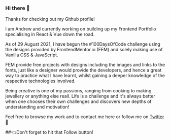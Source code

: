 ### Hi there 👋

Thanks for checking out my Github profile! 

I am Andrew and currently working on building up my Frontend Portfolio specialising in React & Vue down the road.

As of 29 August 2021, I have begun the #100DaysOfCode challenge using the designs provided by FrontendMentor.io (FEM) and solely making use of Vanilla CSS & JavaScript.

FEM provide free projects with designs including the images and links to the fonts, just like a designer would provide the developers, and hence a great way to practice what I have learnt, whilst gaining a deeper knowledge of the respective technologies involved.

Being creative is one of my passions, ranging from cooking to making jewellery or anything else reall. Life is a challenge and it's always better when one chooses their own challenges and discovers new depths of understanding and motivation!

Feel free to browse my work and to contact me here or follow me on [Twitter](https://twitter.com/Andrew):slightly_smiling_face:

##:point_left:Don't forget to hit that Follow button!
<!--
**andrewjuliodev/andrewjuliodev** is a ✨ _special_ ✨ repository because its `README.md` (this file) appears on your GitHub profile.

Here are some ideas to get you started:

- 🔭 I’m currently working on ...
- 🌱 I’m currently learning ...
- 👯 I’m looking to collaborate on ...
- 🤔 I’m looking for help with ...
- 💬 Ask me about ...
- 📫 How to reach me: ...
- 😄 Pronouns: ...
- ⚡ Fun fact: ...
-->
